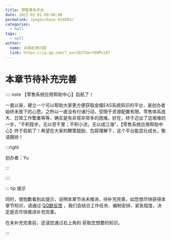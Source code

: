 ```yaml
---
title: 预警事务平台
date: 2022-01-01 00:00:00
permalink: /pages/base-824003/
categories: 
  - null
tags: 
  - null
author: 
  name: 点我反馈问题
  link: https://jq.qq.com/?_wv=1027&k=Y6HPvi87
---
```


# 本章节待补充完善

:::: note 【零售系统应用帮助中心】启航了！

一直以来，建立一个可以帮助大家更方便获取金蝶EAS系统知识的平台，是创办者始终未放下的心愿。之所以一直没有付诸行动，受限于资源配置有限、零售体系庞大、日常工作繁重等等，确实是有非常非常多的困难。好在，终于迈出了这艰难的一步，"不积跬步，无以至千里；不积小流，无以成江海"，【零售系统应用帮助中心】终于启航了！希望在大家的鞭策鼓励、包容理解下，这个平台能茁壮成长，敬请期待！

:::right

创办者：Yu

:::

::::



::: tip 提示

同时，很抱歉看到此提示，说明本章节尚未推进，待补充完善，如您想尽快获得本章节知识，请通过  [QQ群反馈](https://jq.qq.com/?_wv=1027&k=Y6HPvi87) ，我们会结合工作任务、编制安排、紧急程度，决定是否尽快推进补充完善。

在未补充完善前，还请您通过右上角的 <Badge text="旧版手册" type="error" vertical="middle"/> 获取您想要的知识。


:::
